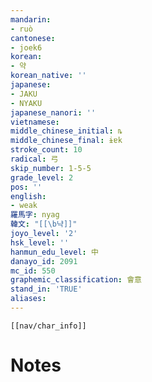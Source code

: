 ```yaml
---
mandarin:
- ruò
cantonese:
- joek6
korean:
- 약
korean_native: ''
japanese:
- JAKU
- NYAKU
japanese_nanori: ''
vietnamese:
middle_chinese_initial: ȵ
middle_chinese_final: ɨɐk
stroke_count: 10
radical: 弓
skip_number: 1-5-5
grade_level: 2
pos: ''
english:
- weak
羅馬字: nyag
韓文: "[[\b냑]]"
joyo_level: '2'
hsk_level: ''
hanmun_edu_level: 中
danayo_id: 2091
mc_id: 550
graphemic_classification: 會意
stand_in: 'TRUE'
aliases:
---
```

```meta-bind-embed
[[nav/char_info]]
```

# Notes
